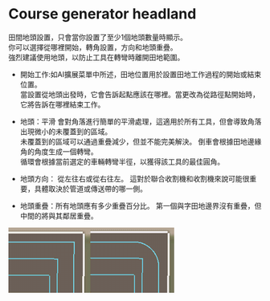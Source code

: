 # Course generator headland

  
田間地頭設置，只會當你設置了至少1個地頭數量時顯示。  
你可以選擇從哪裡開始，轉角設置，方向和地頭重疊。  
強烈建議使用地頭，以防止工具在轉彎時離開田地範圍。  


  

- 開始工作:如AI擴展菜單中所述，田地位置用於設置田地工作過程的開始或結束位置。  
當設置從地頭出發時，它會告訴起點應該在哪裡。當更改為從路徑點開始時，它將告訴在哪裡結束工作。  

- 地頭：平滑 會對角落進行簡單的平滑處理，這適用於所有工具，但會導致角落出現微小的未覆蓋到的區域。   
未覆蓋到的區域可以通過重疊減少，但並不能完美解決。  倒車會根據田地邊緣角的角度生成一個轉彎。   
循環會根據當前選定的車輛轉彎半徑，以獲得該工具的最佳圓角。   

- 地頭方向： 從左往右或從右往左。 這對於聯合收割機和收割機來說可能很重要，具體取決於管道或傳送帶的哪一側。   

- 地頭重疊：所有地頭應有多少重疊百分比。 第一個與字田地邊界沒有重疊，但中間的將與其鄰居重疊。  


![Image](../assets/images/sharproundcorner_0_0_330_130.png)

